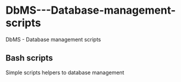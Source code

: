 # DbMS---Database-management-scripts
DbMS - Database management scripts


## Bash scripts

Simple scripts helpers to database management

